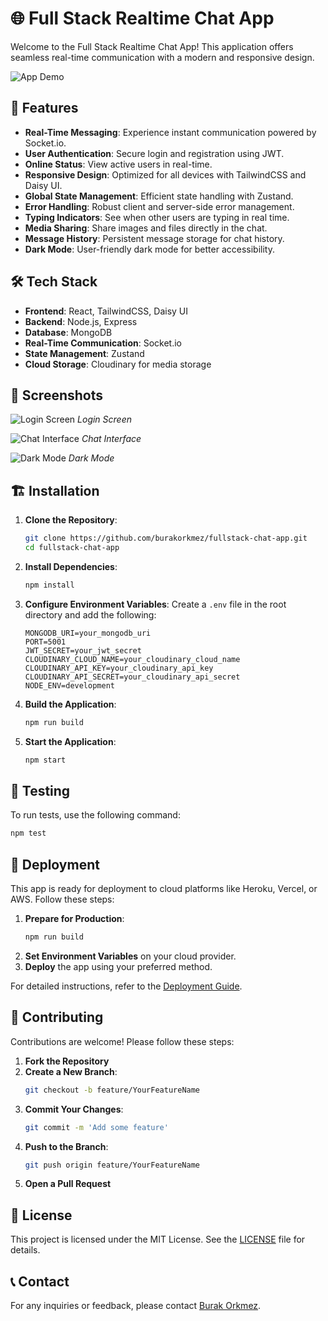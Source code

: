 # 🌐 Full Stack Realtime Chat App

Welcome to the Full Stack Realtime Chat App! This application offers seamless real-time communication with a modern and responsive design.

![App Demo](link-to-demo-image-or-gif)

## 🚀 Features

- **Real-Time Messaging**: Experience instant communication powered by Socket.io.
- **User Authentication**: Secure login and registration using JWT.
- **Online Status**: View active users in real-time.
- **Responsive Design**: Optimized for all devices with TailwindCSS and Daisy UI.
- **Global State Management**: Efficient state handling with Zustand.
- **Error Handling**: Robust client and server-side error management.
- **Typing Indicators**: See when other users are typing in real time.
- **Media Sharing**: Share images and files directly in the chat.
- **Message History**: Persistent message storage for chat history.
- **Dark Mode**: User-friendly dark mode for better accessibility.

## 🛠️ Tech Stack

- **Frontend**: React, TailwindCSS, Daisy UI
- **Backend**: Node.js, Express
- **Database**: MongoDB
- **Real-Time Communication**: Socket.io
- **State Management**: Zustand
- **Cloud Storage**: Cloudinary for media storage

## 📸 Screenshots

![Login Screen](link-to-login-screen-image)
*Login Screen*

![Chat Interface](link-to-chat-interface-image)
*Chat Interface*

![Dark Mode](link-to-dark-mode-image)
*Dark Mode*

## 🏗️ Installation

1. **Clone the Repository**:
   ```bash
   git clone https://github.com/burakorkmez/fullstack-chat-app.git
   cd fullstack-chat-app
   ```

2. **Install Dependencies**:
   ```bash
   npm install
   ```

3. **Configure Environment Variables**:
   Create a `.env` file in the root directory and add the following:
   ```env
   MONGODB_URI=your_mongodb_uri
   PORT=5001
   JWT_SECRET=your_jwt_secret
   CLOUDINARY_CLOUD_NAME=your_cloudinary_cloud_name
   CLOUDINARY_API_KEY=your_cloudinary_api_key
   CLOUDINARY_API_SECRET=your_cloudinary_api_secret
   NODE_ENV=development
   ```

4. **Build the Application**:
   ```bash
   npm run build
   ```

5. **Start the Application**:
   ```bash
   npm start
   ```

## 🧪 Testing

To run tests, use the following command:
```bash
npm test
```

## 🚀 Deployment

This app is ready for deployment to cloud platforms like Heroku, Vercel, or AWS. Follow these steps:

1. **Prepare for Production**:
   ```bash
   npm run build
   ```
2. **Set Environment Variables** on your cloud provider.
3. **Deploy** the app using your preferred method.

For detailed instructions, refer to the [Deployment Guide](link-to-deployment-guide).

## 🤝 Contributing

Contributions are welcome! Please follow these steps:

1. **Fork the Repository**
2. **Create a New Branch**:
   ```bash
   git checkout -b feature/YourFeatureName
   ```
3. **Commit Your Changes**:
   ```bash
   git commit -m 'Add some feature'
   ```
4. **Push to the Branch**:
   ```bash
   git push origin feature/YourFeatureName
   ```
5. **Open a Pull Request**

## 📝 License

This project is licensed under the MIT License. See the [LICENSE](LICENSE) file for details.

## 📞 Contact

For any inquiries or feedback, please contact [Burak Orkmez](mailto:your-email@example.com).


